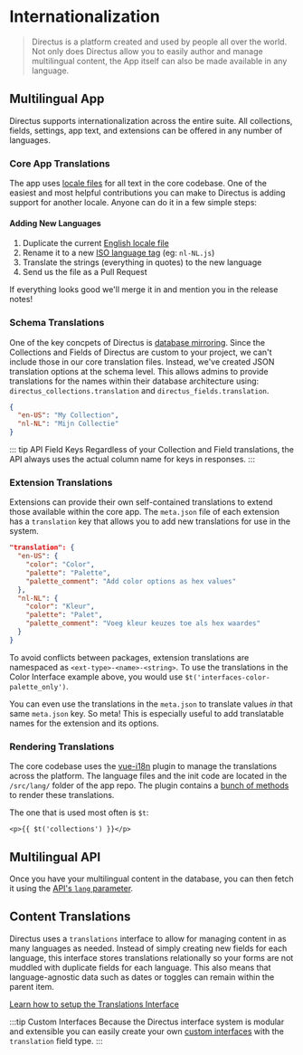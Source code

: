 # Internationalization

> Directus is a platform created and used by people all over the world. Not only does Directus allow you to easily author and manage multilingual content, the App itself can also be made available in any language.

## Multilingual App

Directus supports internationalization across the entire suite. All collections, fields, settings, app text, and extensions can be offered in any number of languages.

### Core App Translations

The app uses [locale files](https://github.com/directus/app/tree/master/src/lang/locales) for all text in the core codebase. One of the easiest and most helpful contributions you can make to Directus is adding support for another locale. Anyone can do it in a few simple steps:

#### Adding New Languages

1. Duplicate the current [English locale file](https://github.com/directus/app/blob/master/src/lang/locales/en-US.js)
2. Rename it to a new [ISO language tag](https://en.wikipedia.org/wiki/Language_localisation) (eg: `nl-NL.js`)
3. Translate the strings (everything in quotes) to the new language
4. Send us the file as a Pull Request

If everything looks good we'll merge it in and mention you in the release notes!

### Schema Translations

One of the key concpets of Directus is [database mirroring](/guides/database.md#database-mirroring). Since the Collections and Fields of Directus are custom to your project, we can't include those in our core translation files. Instead, we've created JSON translation options at the schema level. This allows admins to provide translations for the names within their database architecture using: `directus_collections.translation` and `directus_fields.translation`.

```json
{
  "en-US": "My Collection",
  "nl-NL": "Mijn Collectie"
}
```

::: tip API Field Keys
Regardless of your Collection and Field translations, the API always uses the actual column name for keys in responses.
:::

### Extension Translations

Extensions can provide their own self-contained translations to extend those available within the core app. The `meta.json` file of each extension has a `translation` key that allows you to add new translations for use in the system.

```json
"translation": {
  "en-US": {
    "color": "Color",
    "palette": "Palette",
    "palette_comment": "Add color options as hex values"
  },
  "nl-NL": {
    "color": "Kleur",
    "palette": "Palet",
    "palette_comment": "Voeg kleur keuzes toe als hex waardes"
  }
}
```

To avoid conflicts between packages, extension translations are namespaced as `<ext-type>-<name>-<string>`. To use the translations in the Color Interface example above, you would use `$t('interfaces-color-palette_only')`.

You can even use the translations in the `meta.json` to translate values _in_ that same `meta.json` key. So meta! This is especially useful to add translatable names for the extension and its options.

### Rendering Translations

The core codebase uses the [vue-i18n](https://github.com/kazupon/vue-i18n) plugin to manage the translations across the platform. The language files and the init code are located in the `/src/lang/` folder of the app repo. The plugin contains a [bunch of methods](https://kazupon.github.io/vue-i18n/) to render these translations.

The one that is used most often is `$t`:

```vue
<p>{{ $t('collections') }}</p>
```

## Multilingual API

Once you have your multilingual content in the database, you can then fetch it using the [API's `lang` parameter](/api/reference.md#language).

## Content Translations

Directus uses a `translations` interface to allow for managing content in as many languages as needed. Instead of simply creating new fields for each language, this interface stores translations relationally so your forms are not muddled with duplicate fields for each language. This also means that language-agnostic data such as dates or toggles can remain within the parent item.

[Learn how to setup the Translations Interface](/guides/relationships.md#translations)

:::tip Custom Interfaces
Because the Directus interface system is modular and extensible you can easily create your own [custom interfaces](/extensions/interfaces.md) with the `translation` field type.
:::
